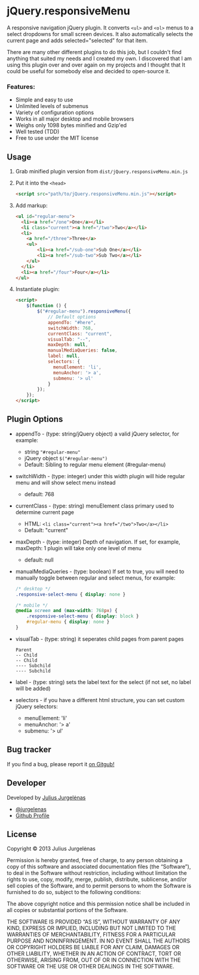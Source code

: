 # jQuery.responsiveMenu

A responsive navigation jQuery plugin. It converts `<ul>` and `<ol>` menus to a select dropdowns for small screen devices. It also automatically selects the current page and adds selected="selected" for that item.

There are many other different plugins to do this job, but I couldn't find anything that suited my needs and I created my own. I discovered that I am using this plugin over and over again on my projects and I thought that It could be useful for somebody else and decided to open-source it.


### Features:

* Simple and easy to use
* Unlimited levels of submenus
* Variety of configuration options
* Works in all major desktop and mobile browsers
* Weighs only 1098 bytes minified and Gzip'ed
* Well tested (TDD)
* Free to use under the MIT license


## Usage

1. Grab minified plugin version from `dist/jQuery.responsiveMenu.min.js`
2. Put it into the `<head>`

	```html
	<script src="path/to/jQuery.responsiveMenu.min.js"></script>
	```

3. Add markup:

	```html
	<ul id="regular-menu">
	  <li><a href="/one">One</a></li>
	  <li class="current"><a href="/two">Two</a></li>
	  <li>
	  	<a href="/three">Three</a>
	  	<ul>
	  		<li><a href="/sub-one">Sub One</a></li>
	  		<li><a href="/sub-two">Sub Two</a></li>
	  	</ul>
	  </li>
	  <li><a href="/four">Four</a></li>
	</ul>
	```
4. Instantiate plugin:

	```html
	<script>
		$(function () {
			$("#regular-menu").responsiveMenu({
				// Default options
				appendTo: "#here",
				switchWidth: 768,
				currentClass: "current",
				visualTab: "--",
				maxDepth: null,
				manualMediaQueries: false,
				label: null,
				selectors: {
				  menuElement: 'li',
				  menuAnchor: '> a',
				  submenu: '> ul'
				}
			});
		});
	</script>
	```


## Plugin Options

* appendTo - (type: string/jQuery object) a valid jQuery selector, for example:
  * string ```"#regular-menu"```
  * jQuery object ```$("#regular-menu")```
  * Default: Sibling to regular menu element (#regular-menu)
* switchWidth - (type: integer) under this width plugin will hide regular menu and will show select menu instead
	* default: 768
* currentClass - (type: string) menuElement class primary used to determine current page
	* HTML: ```<li class="current"><a href="/two">Two</a></li>```
	* Default: "current"
* maxDepth - (type: integer) Depth of navigation. If set, for example, maxDepth: 1 plugin will take only one level of menu
	* default: null

* manualMediaQueries - (type: boolean) If set to true, you will need to manually toggle between regular and select menus, for example:

	```css
	/* desktop */
	.responsive-select-menu { display: none }

	/* mobile */
	@media screen and (max-width: 768px) {
	    .responsive-select-menu { display: block }
	    #regular-menu { display: none }
	}
	```

* visualTab - (type: string) it seperates child pages from parent pages

	```
	Parent
	-- Child
	-- Child
	---- Subchild
	---- Subchild
	```

* label - (type: string) sets the label text for the select (if not set, no label will be added)

* selectors - if you have a different html structure, you can set custom jQuery selectors:
	* menuElement: 'li'
	* menuAnchor: '> a'
	* submenu: '> ul'


## Bug tracker

If you find a bug, please report it [on Gitgub!](https://github.com/jurgelenas/responsiveMenu/issues)


## Developer

Developed by [Julius Jurgelėnas](http://julius.jurgelenas.lt)

* [@jurgelenas](http://twitter.com/jurgelenas)
* [Github Profile](http://github.com/jurgelenas)


## License

Copyright &copy; 2013 Julius Jurgelėnas

Permission is hereby granted, free of charge, to any person obtaining a copy of this software and associated documentation files (the “Software”), to deal in the Software without restriction, including without limitation the rights to use, copy, modify, merge, publish, distribute, sublicense, and/or sell copies of the Software, and to permit persons to whom the Software is furnished to do so, subject to the following conditions:

The above copyright notice and this permission notice shall be included in all copies or substantial portions of the Software.

THE SOFTWARE IS PROVIDED “AS IS”, WITHOUT WARRANTY OF ANY KIND, EXPRESS OR IMPLIED, INCLUDING BUT NOT LIMITED TO THE WARRANTIES OF MERCHANTABILITY, FITNESS FOR A PARTICULAR PURPOSE AND NONINFRINGEMENT. IN NO EVENT SHALL THE AUTHORS OR COPYRIGHT HOLDERS BE LIABLE FOR ANY CLAIM, DAMAGES OR OTHER LIABILITY, WHETHER IN AN ACTION OF CONTRACT, TORT OR OTHERWISE, ARISING FROM, OUT OF OR IN CONNECTION WITH THE SOFTWARE OR THE USE OR OTHER DEALINGS IN THE SOFTWARE.
